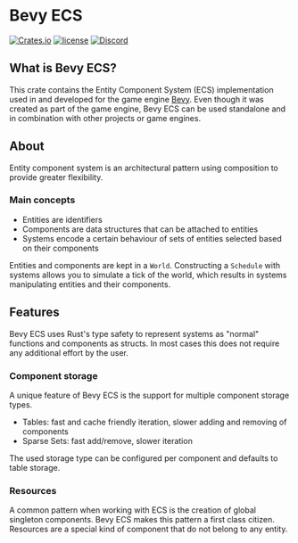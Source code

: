 # Bevy ECS

[![Crates.io](https://img.shields.io/crates/v/bevy_ecs.svg)](https://crates.io/crates/bevy_ecs)
[![license](https://img.shields.io/badge/license-MIT-blue.svg)](../../LICENSE)
[![Discord](https://img.shields.io/discord/691052431525675048.svg?label=&logo=discord&logoColor=ffffff&color=7389D8&labelColor=6A7EC2)](https://discord.gg/gMUk5Ph)

## What is Bevy ECS?

This crate contains the Entity Component System (ECS) implementation used in and developed for the game engine [Bevy][bevy]. Even though it was created as part of the game engine, Bevy ECS can be used standalone and in combination with other projects or game engines.

## About

Entity component system is an architectural pattern using composition to provide greater flexibility.

### Main concepts

* Entities are identifiers
* Components are data structures that can be attached to entities
* Systems encode a certain behaviour of sets of entities selected based on their components

Entities and components are kept in a `World`. Constructing a `Schedule` with systems allows you to simulate a tick of the world, which results in systems manipulating entities and their components.

## Features

Bevy ECS uses Rust's type safety to represent systems as "normal" functions and components as structs. In most cases this does not require any additional effort by the user.

### Component storage

A unique feature of Bevy ECS is the support for multiple component storage types.

* Tables: fast and cache friendly iteration, slower adding and removing of components
* Sparse Sets: fast add/remove, slower iteration

The used storage type can be configured per component and defaults to table storage.

### Resources

A common pattern when working with ECS is the creation of global singleton components. Bevy ECS makes this pattern a first class citizen. Resources are a special kind of component that do not belong to any entity.

[bevy]: https://bevyengine.org/
